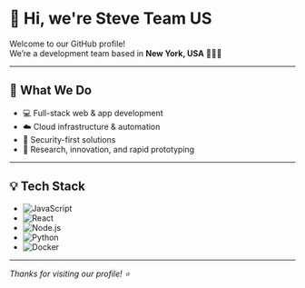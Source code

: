 # 👋 Hi, we're Steve Team US

Welcome to our GitHub profile!  
We’re a development team based in **New York, USA** 🗽🇺🇸

---

## 🚀 What We Do

- 💻 Full-stack web & app development  
- ☁️ Cloud infrastructure & automation  
- 🔐 Security-first solutions  
- 🧪 Research, innovation, and rapid prototyping

---

## 💡 Tech Stack

- ![JavaScript](https://img.shields.io/badge/-JavaScript-black?style=flat-square&logo=javascript)
- ![React](https://img.shields.io/badge/-React-black?style=flat-square&logo=react)
- ![Node.js](https://img.shields.io/badge/-Node.js-black?style=flat-square&logo=node.js)
- ![Python](https://img.shields.io/badge/-Python-black?style=flat-square&logo=python)
- ![Docker](https://img.shields.io/badge/-Docker-black?style=flat-square&logo=docker)

---

_Thanks for visiting our profile! ⭐️_
